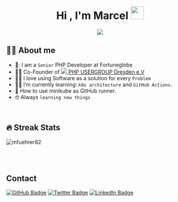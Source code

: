 <h1 align="center">Hi , I'm Marcel <img src="https://media.giphy.com/media/hvRJCLFzcasrR4ia7z/giphy.gif" width="35"></h1>
<p align="center">
  <a href="https://github.com/DenverCoder1/readme-typing-svg"><img src="https://readme-typing-svg.herokuapp.com?color=2D91F7&lines=Hello+%3A)+I+am+a+PHP+Developer;Never+stop+learning+new+things;Welcome+to+my+page.&center=true&width=500&height=50"></a>
</p>

## :sassy_man:  About me
- 🏢: I am a `Senior` PHP Developer at Fortuneglobe
- 👨‍🎓 Co-Founder of <a href="https://phpug-dresden.org/"><img src="https://avatars.githubusercontent.com/u/16303605?s=12&v=4"> PHP USERGROUP Dresden e.V</a>
- :technologist: I love using Software as a solution for every `Problem`
- :student: I’m currently learning: `k8s architecture` and `GitHub Actions`.
- :thinking: How to use minikube as GitHub runner. 
- :nerd_face: Always `learning new things`


<br>

## 🔥 Streak Stats
<p><img src="https://github-readme-streak-stats.herokuapp.com/?user=mfuehrer82" alt="mfuehrer82" /></p>

<br>
<br>

## Contact

[![GitHub Badge](https://img.shields.io/badge/-GitHub-000?style=flat&logo=Github&logoColor=white)](https://github.com/mfuehrer82)
[![Twitter Badge](https://img.shields.io/badge/-Twitter-1ca0f1?style=flat&logo=twitter&logoColor=white&link=https://twitter.com/digg0r)](https://twitter.com/digg0r)
[![LinkedIn Badge](https://img.shields.io/badge/-LinkedIn-0077b5?style=flat&logo=linkedin&logoColor=white&link=https://www.linkedin.com/in/marcel-f%C3%BChrer-50b7ba235/)](https://www.linkedin.com/in/marcel-f%C3%BChrer-50b7ba235/)
